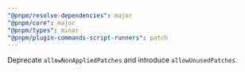 ```yaml
---
"@pnpm/resolve-dependencies": major
"@pnpm/core": major
"@pnpm/types": minor
"@pnpm/plugin-commands-script-runners": patch
---
```


Deprecate `allowNonAppliedPatches` and introduce `allowUnusedPatches`.
